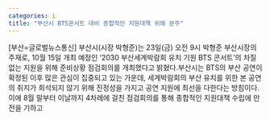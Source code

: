 ```yaml
---
categories: i
title: "부산시 BTS콘서트 대비 종합적인 지원대책 위해 분주"
---
```

[부산=글로벌뉴스통신] 부산시(시장 박형준)는 23일(금) 오전 9시 박형준 부산시장의 주재로, 10월 15일 개최 예정인 ‘2030 부산세계박람회 유치 기원 BTS 콘서트’의 차질 없는 지원을 위해 준비상황 점검회의를 개최했다고 밝혔다.부산시는 BTS의 부산 공연이 확정된 이후 많은 관심이 집중되고 있는 가운데, 세계박람회의 부산 유치를 위한 본 공연의 취지가 희석되지 않기 위해 진정성을 가지고 공연 지원에 최선을 다한다는 방침이다. 이에 8월 말부터 이날까지 4차례에 걸친 점검회의를 통해 종합적인 지원대책 수립에 만전을 기하고